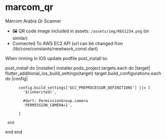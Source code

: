 # marcom_qr

Marcom Arabia Qr Scanner

- 🖼️ QR code image included in assets: `/assets/img/REG1234.png` (or similar)
- Connected To AWS EC2 API (url can be changed fron /lib/core/constants/newtwork_const.dart) 

When rinning in IOS update podfile post_install to:

post_install do |installer|
  installer.pods_project.targets.each do |target|
    flutter_additional_ios_build_settings(target)
    target.build_configurations.each do |config|

          config.build_settings['GCC_PREPROCESSOR_DEFINITIONS'] ||= [
            '$(inherited)',

            #dart: PermissionGroup.camera
            'PERMISSION_CAMERA=1',

          ]

     end
  end
end
